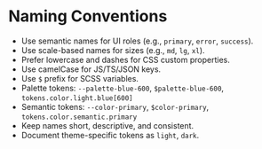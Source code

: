 # Naming Conventions

- Use semantic names for UI roles (e.g., `primary`, `error`, `success`).
- Use scale-based names for sizes (e.g., `md`, `lg`, `xl`).
- Prefer lowercase and dashes for CSS custom properties.
- Use camelCase for JS/TS/JSON keys.
- Use `$` prefix for SCSS variables.
- Palette tokens: `--palette-blue-600`, `$palette-blue-600`, `tokens.color.light.blue[600]`
- Semantic tokens: `--color-primary`, `$color-primary`, `tokens.color.semantic.primary`
- Keep names short, descriptive, and consistent.
- Document theme-specific tokens as `light`, `dark`.
